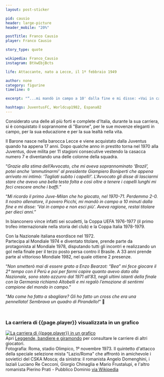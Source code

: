 ```yaml
---
layout: post-sticker

pid: causio
header: large-picture
header_mobile: "20%"

postTitle: Franco Causio
player: Franco Causio

story_type: quote

wikipedia: Franco_Causio
instagram: BtVwEbjBcts

life: Attaccante, nato a Lecce, il 1º febbraio 1949

author: none
category: figurine
timeline: 0

excerpt: "“...mi mandò in campo a 10' dalla fine e mi disse: «Vai in campo e non esci più». Aveva ragione, restai titolare per dieci anni.”"

hashtags: JuventusFC, Worldcup1982, Espana82
---
```

Considerato una delle ali più forti e complete d'Italia, durante la sua carriera, si è conquistato il soprannome di "Barone", per le sue movenze eleganti in campo, per la sua educazione e per la sua lealtà nella vita.

Il Barone nasce nella barocca Lecce e viene acquistato dalla Juventus quando ha appena 17 anni. Dopo qualche anno in prestito torna nel 1970 alla Juventus, dove milita per 11 stagioni consecutive vestendo la casacca numero 7 e diventando una delle colonne della squadra.

“_Grazie alla stima dell’Avvocato, che mi aveva soprannominato ‘Brazil’, potei anche ‘ammutinarmi’ al presidente Giampiero Boniperti che appena arrivato mi intimò: ‘Tagliati subito i capelli!’. L’Avvocato gli disse di lasciarmi stare che avevo una bella testa folta e così oltre a tenere i capelli lunghi mi feci crescere anche i baffi._”

“_Mi ricordo il primo Juve-Milan che ho giocato, nel 1970-71. Perdemmo 2-0. Il nostro allenatore, il povero Picchi, mi mandò in campo a 10 minuti dalla fine e mi disse: ‘Vai in campo e non esci più’. Aveva ragione, restai titolare per dieci anni._”

In bianconero vince infatti sei scudetti, la Coppa UEFA 1976-1977 (il primo trofeo internazionale nella storia del club) e la Coppa Italia 1978-1979.

Con la Nazionale italiana esordisce nel 1972.  
Partecipa al Mondiale 1974 e diventato titolare, prende parte da protagonista al Mondiale 1978, disputando tutti gli incontri e realizzando un gol nella finale per il terzo posto persa contro il Brasile. A 33 anni prende parte al vittorioso Mondiale 1982, nel quale ottiene 2 presenze.

“_Non smetterò mai di essere grato a Enzo Bearzot: “Bea” mi fece giocare il 2° tempo con il Perù e poi per farmi capire quanto avevo dato alla Nazionale, sono stato azzurro dal 1971 all’83, negli ultimi istanti della finale con la Germania richiamò Altobelli e mi regalò l’emozione di sentirmi campione del mondo in campo._”

“_Ma come ha fatto a sbagliare? Gli ho fatto un cross che era una pennellata! Sembrava un quadro di Pirandello!_” 🤣

<div style="margin-top: 50px;">
<h3>La carriera di {{page.player}} visualizzata in un grafico</h3>
<a href="/leggende-bandiere-e-giramondo" title="La carriera di {{page.player}} visualizzata in un grafico"><img class="responsive-img w100 border" src="{{site.baseurl}}/assets/pics/careers/{{page.pid}}.png" alt="La carriera di {{page.player}} in un grafico"/></a>
</div>
Apri <a href="/leggende-bandiere-e-giramondo" title="La carriera di {{page.player}} visualizzata in un grafico">Leggende, bandiere e giramondo</a> per consultare le carriere di altri giocatori.

<div class="post-disclaimer">Fotografia: Roma, stadio Olimpico, 1º novembre 1973. Il quintetto d'attacco della speciale selezione mista "Lazio/Roma" che affrontò in amichevole i sovietici del CSKA Mosca; da sinistra: il romanista Angelo Domenghini, i laziali Luciano Re Cecconi, Giorgio Chinaglia e Mario Frustalupi, e l'altro romanista Pierino Prati - Pubblico Dominio <a href="https://it.wikipedia.org/wiki/File:Mista_LazioRoma-CSKA_Mosca_-_1973_-_Domenghini,_Re_Cecconi,_Chinaglia,_Frustalupi_e_Prati.jpg" target="_blank">via Wikipedia</a>
</div>
